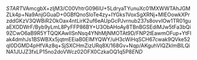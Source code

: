 $START$VAmcgbX+zljM3/C00VhtrG096lU+5LdryaTYunuXc01MXWWTAhJGMZLk4p+Na9AnjGGuaD+0GBfQnoSloTe4zy+IYGks1VoxSgXRNj+MlEOowkXPrzddGKzV3QWBiR2OkOax4ntLirK2uf6eAUpGcPJvrnub237s8ovvIOw1TR01guaEXODWrF/Byb9yLmL8PyFFP86BY+U3ObAHoAy8TBnBGSEdiMJw5tFa3bQi9ZCwO6aB9R5YTQQKAwIlSnNsq4YNhMjNMOTAt9D/FNP2tEawmOFup+YtFlak4dmhJs1BSWBXx5jqtmEEiaB0EIMYQWY/uH3cWiHqSCH67cwak9QVke52ql0DGMD4pHfVAz8q+SjSXCHmZizURq8X/168Gv+Nqp/AKguhVIQZklmBILQiNA1JUJZ3fxLP15no2doVWcz02OFX0CzkaOQ1q5P8$END$